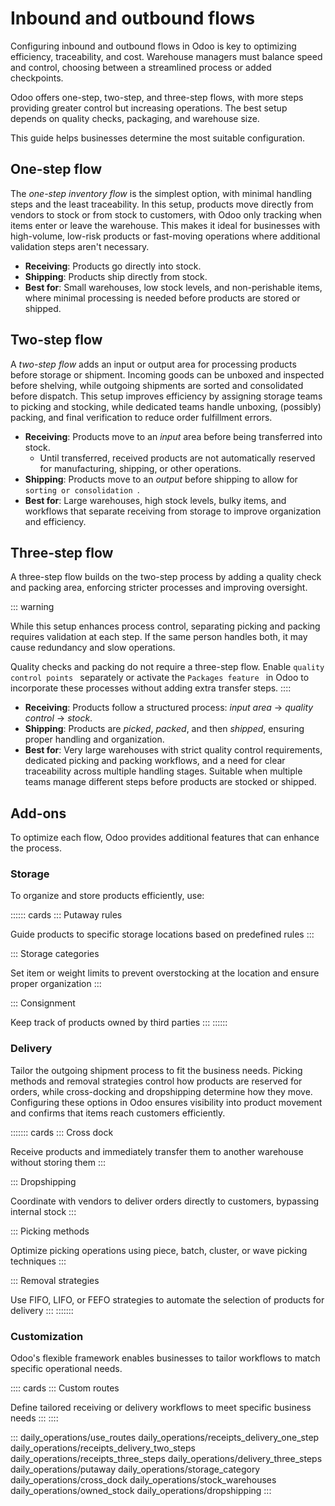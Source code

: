 # Inbound and outbound flows

Configuring inbound and outbound flows in Odoo is key to optimizing
efficiency, traceability, and cost. Warehouse managers must balance
speed and control, choosing between a streamlined process or added
checkpoints.

Odoo offers one-step, two-step, and three-step flows, with more steps
providing greater control but increasing operations. The best setup
depends on quality checks, packaging, and warehouse size.

This guide helps businesses determine the most suitable configuration.

## One-step flow

The *one-step inventory flow* is the simplest option, with minimal
handling steps and the least traceability. In this setup, products move
directly from vendors to stock or from stock to customers, with Odoo
only tracking when items enter or leave the warehouse. This makes it
ideal for businesses with high-volume, low-risk products or fast-moving
operations where additional validation steps aren't necessary.

- **Receiving**: Products go directly into stock.
- **Shipping**: Products ship directly from stock.
- **Best for**: Small warehouses, low stock levels, and non-perishable
  items, where minimal processing is needed before products are stored
  or shipped.


## Two-step flow

A *two-step flow* adds an input or output area for processing products
before storage or shipment. Incoming goods can be unboxed and inspected
before shelving, while outgoing shipments are sorted and consolidated
before dispatch. This setup improves efficiency by assigning storage
teams to picking and stocking, while dedicated teams handle unboxing,
(possibly) packing, and final verification to reduce order fulfillment
errors.

- **Receiving**: Products move to an *input* area before being
  transferred into stock.
  - Until transferred, received products are not automatically reserved
    for manufacturing, shipping, or other operations.
- **Shipping**: Products move to an *output* before shipping to allow
  for `sorting or
  consolidation `.
- **Best for**: Large warehouses, high stock levels, bulky items, and
  workflows that separate receiving from storage to improve organization
  and efficiency.


## Three-step flow

A three-step flow builds on the two-step process by adding a quality
check and packing area, enforcing stricter processes and improving
oversight.

::: warning

While this setup enhances process control, separating picking and
packing requires validation at each step. If the same person handles
both, it may cause redundancy and slow operations.

Quality checks and packing do not require a three-step flow. Enable
`quality control points
` separately or activate the
`Packages feature ` in Odoo to incorporate these processes without adding extra
transfer steps.
::::

- **Receiving**: Products follow a structured process: *input area* →
  *quality control* → *stock*.
- **Shipping**: Products are *picked*, *packed*, and then *shipped*,
  ensuring proper handling and organization.
- **Best for**: Very large warehouses with strict quality control
  requirements, dedicated picking and packing workflows, and a need for
  clear traceability across multiple handling stages. Suitable when
  multiple teams manage different steps before products are stocked or
  shipped.


## Add-ons

To optimize each flow, Odoo provides additional features that can
enhance the process.

### Storage

To organize and store products efficiently, use:

:::::: cards
::: 
Putaway rules

Guide products to specific storage locations based on predefined rules
:::

::: 
Storage categories

Set item or weight limits to prevent overstocking at the location and
ensure proper organization
:::

::: 
Consignment

Keep track of products owned by third parties
:::
::::::

### Delivery

Tailor the outgoing shipment process to fit the business needs. Picking
methods and removal strategies control how products are reserved for
orders, while cross-docking and dropshipping determine how they move.
Configuring these options in Odoo ensures visibility into product
movement and confirms that items reach customers efficiently.

::::::: cards
::: 
Cross dock

Receive products and immediately transfer them to another warehouse
without storing them
:::

::: 
Dropshipping

Coordinate with vendors to deliver orders directly to customers,
bypassing internal stock
:::

::: 
Picking methods

Optimize picking operations using piece, batch, cluster, or wave picking
techniques
:::

::: 
Removal strategies

Use FIFO, LIFO, or FEFO strategies to automate the selection of products
for delivery
:::
:::::::

### Customization

Odoo\'s flexible framework enables businesses to tailor workflows to
match specific operational needs.

:::: cards
::: 
Custom routes

Define tailored receiving or delivery workflows to meet specific
business needs
:::
::::

::: 
daily_operations/use_routes daily_operations/receipts_delivery_one_step
daily_operations/receipts_delivery_two_steps
daily_operations/receipts_three_steps
daily_operations/delivery_three_steps daily_operations/putaway
daily_operations/storage_category daily_operations/cross_dock
daily_operations/stock_warehouses daily_operations/owned_stock
daily_operations/dropshipping
:::
